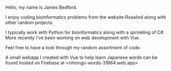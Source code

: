 Hello, my name is James Bedford.

I enjoy coding bioinformatics problems from the website Rosalind along with other random projects.

I typically work with Python for bioinformatics along with a sprinkling of C#. More recently I've been working on web development with Vue.

Feel free to have a look through my random assortment of code.


A small webapp I created with Vue to help learn Japanese words can be found hosted on Firebase at <nihongo-words-31664.web.app>
